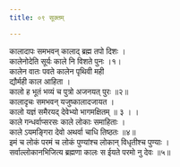 ```yaml
---
title: ०९ सूक्तम्

---
```

कालादापः समभवन् कालाद् ब्रह्म तपो दिशः ।  
कालेनोदेति सूर्यः काले नि विशते पुनः ।१।  
कालेन वातः पवते कालेन पृथिवी मही  
द्यौर्मही काल आहिता ।  
कालो ह भूतं भव्यं च पुत्रो अजनयत् पुरः ॥२॥  
कालादृचः समभवन् यजुष्कालादजायत ।  
कालो यज्ञं समैरयद् देवेभ्यो भागमक्षितम् ॥ ३ । ।  
काले गन्धर्वाप्सरसः काले लोकाः समाहिताः ।  
काले ऽयमङ्गिरा देवो अथर्वा चाधि तिष्ठतः ॥४॥  
इमं च लोकं परमं च लोकं पुण्यांश्च लोकान् विधृतीश्च पुण्याः ।  
सर्वाल्लोकानभिजित्य ब्रह्मणा कालः स ईयते परमो नु देवः ॥५॥  